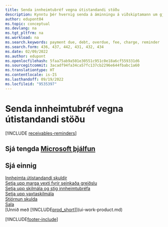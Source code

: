 ```yaml
---
title: Senda innheimtubréf vegna útistandandi stöðu
description: Kynntu þér hvernig senda á áminningu á viðskiptamann um gjaldfallna greiðslu.  er á gjalddaga og bæta gjöldum eða þóknun við greiðsluna vegna tafarinnar.
author: edupont04
ms.topic: conceptual
ms.devlang: na
ms.tgt_pltfrm: na
ms.workload: na
ms.search.keywords: payment due, debt, overdue, fee, charge, reminder
ms.search.form: 436, 437, 442, 431, 432, 434
ms.date: 02/09/2022
ms.author: edupont
ms.openlocfilehash: 5faa75ab9a501e30551c951c0e18a6cf559331d6
ms.sourcegitcommit: 3acadf94fa34ca57fc137cb2296e644fbabc1a60
ms.translationtype: HT
ms.contentlocale: is-IS
ms.lasthandoff: 09/19/2022
ms.locfileid: "9535397"
---
```

# <a name="send-reminders-of-outstanding-balances"></a>Senda innheimtubréf vegna útistandandi stöðu

[!INCLUDE [receivables-reminders](includes/receivables-reminders.md)]

## <a name="see-related-microsoft-training"></a>Sjá tengda [Microsoft þjálfun](/training/paths/process-financial-periodic-activities-dynamics-365-business-central/)

## <a name="see-also"></a>Sjá einnig

[Innheimta útistandandi skuldir](receivables-collect-outstanding-balances.md)  
[Setja upp marga vexti fyrir seinkaða greiðslu](finance-how-to-set-up-multiple-interest-rates.md)  
[Setja upp skilmála og stig innheimtubréfa](finance-setup-reminders.md)  
[Setja upp vaxtaskilmála](finance-setup-finance-charges.md)  
[Stjórnun skulda](receivables-manage-receivables.md)  
[Sala](sales-manage-sales.md)  
[Unnið með [!INCLUDE[prod_short](includes/prod_short.md)]](ui-work-product.md)


[!INCLUDE[footer-include](includes/footer-banner.md)]
